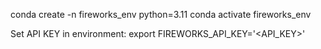 conda create -n fireworks_env python=3.11
conda activate fireworks_env

Set API KEY in environment:
export FIREWORKS_API_KEY='<API_KEY>'

